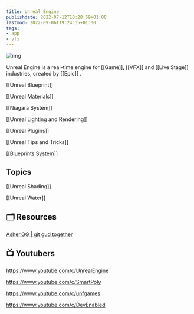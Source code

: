 ```yaml
---
title: Unreal Engine
publishdate: 2022-07-12T10:28:59+01:00
lastmod: 2022-09-06T19:24:35+01:00
tags: 
- app
- vfx
---
```








![img](https://www.fxguide.com/wp-content/uploads/2021/12/06_cinematic-copy.jpg)



Unreal Engine is a real-time engine for [[Game]], [[VFX]] and [[Live Stage]] industries, created by [[Epic]] .



[[Unreal Blueprint]]

[[Unreal Materials]]

[[Niagara System]]

[[Unreal Lighting and Rendering]]

[[Unreal Plugins]]

[[Unreal Tips and Tricks]]

[[Blueprints System]]



## Topics

[[Unreal Shading]]

[[Unreal Water]]





## 🗂 Resources 



[Asher.GG | git gud together](http://asher.gg/)



## 📺 Youtubers 





https://www.youtube.com/c/UnrealEngine

https://www.youtube.com/c/SmartPoly



https://www.youtube.com/c/unfgames

https://www.youtube.com/c/DevEnabled



